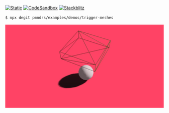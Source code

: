 [![Static](https://img.shields.io/badge/demo-%23646CFF.svg?logo=html5&logoColor=white)](https://pmndrs.github.io/examples/trigger-meshes)
[![CodeSandbox](https://img.shields.io/badge/codesandbox-040404?logo=codesandbox&logoColor=DBDBDB)](https://codesandbox.io/s/github/pmndrs/examples/tree/main/demos/trigger-meshes)
[![Stackblitz](https://img.shields.io/badge/stackblitz-fff?logo=Stackblitz&logoColor=1389FD)](https://stackblitz.com/github/pmndrs/examples/tree/main/demos/trigger-meshes)

```sh
$ npx degit pmndrs/examples/demos/trigger-meshes
```

![](thumbnail.webp)
